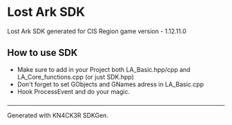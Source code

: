 # Lost Ark SDK
Lost Ark SDK generated for CIS Region game version - 1.12.11.0

## How to use SDK
* Make sure to add in your Project both LA_Basic.hpp/cpp and LA_Core_functions.cpp (or just SDK.hpp)
* Don't forget to set GObjects and GNames adress in LA_Basic.cpp
* Hook ProcessEvent and do your magic.

###
---
Generated with KN4CK3R SDKGen.
